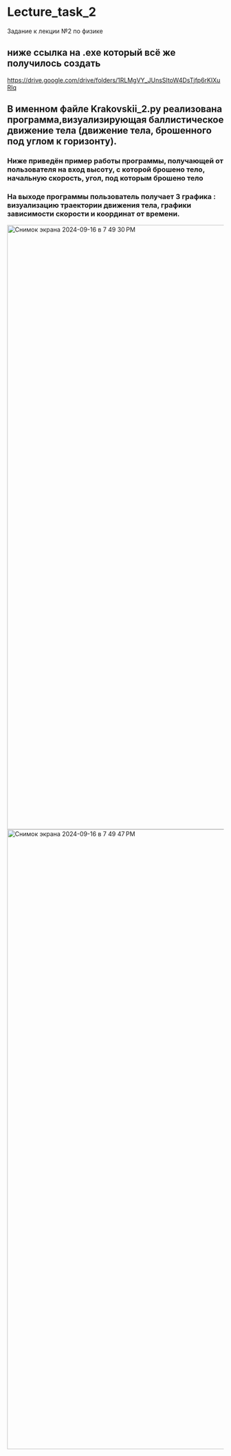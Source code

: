# Lecture_task_2
Задание к лекции №2 по физике
## ниже ссылка на .exe который всё же получилось создать
https://drive.google.com/drive/folders/1RLMgVY_JUnsSItoW4DsTjfp6rKIXuRIq  
## В именном файле Krakovskii_2.py реализована программа,визуализирующая баллистическое движение тела (движение тела, брошенного под углом к горизонту). 

### Ниже приведён пример работы программы, получающей от пользователя на вход высоту, с которой брошено тело, начальную скорость, угол, под которым брошено тело
### На выходе программы пользователь получает 3 графика : визуализацию траектории движения тела, графики зависимости скорости и координат от времени.

<img width="1404" alt="Снимок экрана 2024-09-16 в 7 49 30 PM" src="https://github.com/user-attachments/assets/c3a0abc0-f44d-4dd0-877e-cd7b5184c7e2">

<img width="1440" alt="Снимок экрана 2024-09-16 в 7 49 47 PM" src="https://github.com/user-attachments/assets/1796408d-175b-4156-bffe-7736576df0e7">
